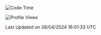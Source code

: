 <!--START_SECTION:waka-->
![Code Time](http://img.shields.io/badge/Code%20Time-1%2C644%20hrs%2054%20mins-blue)

![Profile Views](http://img.shields.io/badge/Profile%20Views-9-blue)


 Last Updated on 28/04/2024 16:01:33 UTC
<!--END_SECTION:waka-->